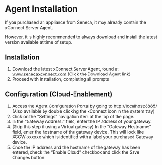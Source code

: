 # Agent Installation
If you purchased an appliance from Seneca, it may already contain the xConnect Server Agent.

However, it is highly recommended to always download and install the latest version available at time of setup.

## Installation
1. Download the latest xConnect Server Agent, found at www.senecaxconnect.com (Click the Download Agent link)
2. Proceed with installation, completing all prompts


## Configuration (Cloud-Enablement)
1. Access the Agent Configuration Portal by going to
http://localhost:8885/ (Also available by double clicking the xConnect icon in the system tray)
2. Click on the “Settings” navigation item at the top of the
page. 
3. In the “Gateway Address:” field, enter
the IP address of your gateway.
4. (Skip this step if using a Virtual gateway) In the “Gateway Hostname:” field, enter the hostname of
the gateway device. This will look like XCGW-xxxxxx which is
identified with a label your purchased Gateway device. 
5. Once the IP address and the hostname of the gateway
has been entered, check the “Enable Cloud” checkbox
and click the Save Changes button